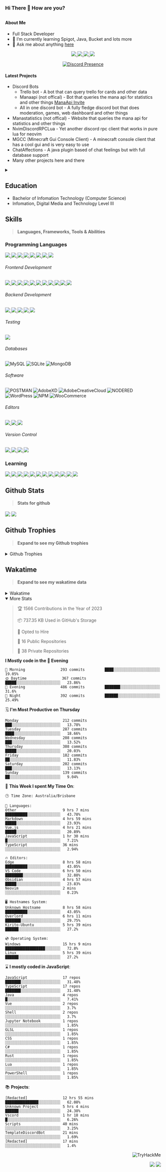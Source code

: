 ### Hi There 👋 How are you?

## <h4>About Me</h4>

- Full Stack Developer
- 🌱 I’m currently learning Spigot, Java, Bucket and lots more
- 💬 Ask me about anything [here](https://github.com/nick22985/nick22985/issues)

<p align="center">
	<a href="https://discordapp.com/users/221602145462386688">
		<img src="https://img.shields.io/badge/Discord-5865F2.svg?&style=for-the-badge&logo=Discord&logoColor=white"/>
	</a>
	<a href="https://www.youtube.com/channel/UChZvyaTJSq0PweGmTpjPjRw">
		<img src="https://img.shields.io/badge/YouTube-FF0000.svg?&style=for-the-badge&logo=YouTube&logoColor=white"/>
	</a>
	<a href="https://twitter.com/nick22985">
		<img src="https://img.shields.io/badge/Twitter-1DA1F2.svg?&style=for-the-badge&logo=Twitter&logoColor=white"/>
	</a>
	<a href="https://www.npmjs.com/~nick22985">
		<img src="https://img.shields.io/badge/npm-CB3837.svg?&style=for-the-badge&logo=NPM&logoColor=white"/>
	</a>
</p>

<p align="center">
	<a href="https://discord.com/users/221602145462386688" target="_blank" rel="nofollow">
		<img src="https://lanyard-profile-readme.vercel.app/api/221602145462386688?hideStatus=true&animated=true&hideDiscrim=true" alt="Discord Presence" align="center">
	</a>
</p>

#### Latest Projects

- Discord Bots
	- Trello bot - A bot that can query trello for cards and other data
	- Manaapi (not offical) - Bot that queries the mana api for statistics and other things [ManaApi Invite](https://discord.com/api/oauth2/authorize?client_id=701852927035310171&permissions=0&scope=bot%20applications.commands)
	- All in one discord bot - A fully fledge discord bot that does moderation, games, web dashboard and other things 
- Manastatistics (not offical) - Website that queries the mana api for statistics and other things
- NvimDiscordRPCLua - Yet another discord rpc client that works in pure lua for neovim 
- MGCC (Minecraft Gui Console Client) - A minecraft console client that has a cool gui and is very easy to use
- ChatAffections - A java plugin based of chat feelings but with full database support
- Many other projects here and there

<details>
	<summary></summary>
<p>Yes the names suck I have yet to come up with some cool names</p>
</details>


<h2>Education</h2>

> #### 
- Bachelor of Infomation Technology (Computer Science)
- Infomation, Digital Media and Technology Level III




<h2>Skills</h2>

> #### Languages, Frameworks, Tools & Abilities

<h3>Programming Languages</h3>
<a href="">
	<img src="https://img.shields.io/badge/JavaScript-323330.svg?&style=flat-square&logo=javascript&logoColor=%23F7DF1E"/>
</a>
<a href="">
	<img src="https://img.shields.io/badge/TYPESCRIPT-%23007ACC.svg?&style=flat-square&logo=typescript&logoColor=white"/>
</a>
<a href="">
	<img src="https://img.shields.io/badge/PYTHON-3776AB.svg?&style=flat-square&logo=python&logoColor=white"/>
</a>
<a href="">
	<img src="https://img.shields.io/badge/C-3776AB.svg?&style=flat-square&logo=C&logoColor=white"/>
</a>
<a href="">
	<img src="https://img.shields.io/badge/C%23-239120.svg?&style=flat-square&logo=C-Sharp&logoColor=white"/>
</a>
<a href="">
	<img src="https://img.shields.io/badge/.Net-512BD4.svg?&style=flat-square&logo=.NET&logoColor=white"/>
</a>
<a href="">
	<img src="https://img.shields.io/badge/JQUERY-0769AD.svg?&style=flat-square&logo=jquery&logoColor=white"/>
</a>	
<a href="">
	<img src="https://img.shields.io/badge/OpenJDK-5585A3?style=flat-square&logo=OpenJDK&logoColor=white"/>
</a>

<h6> Frontend Development </h6>
<a href="">
	<img src="https://img.shields.io/badge/React-61DAFB?style=flat-square&logo=react&logoColor=white"/>
</a>
<a href="">
	<img src="https://img.shields.io/badge/CSS3-%231572B6.svg?&style=flat-square&logo=css3&logoColor=white"/>
</a>
<a href="">
	<img src="https://img.shields.io/badge/HTML5-E34F26.svg?&style=flat-square&logo=html5&logoColor=white"/>
</a>
<a href="">
	<img src="https://img.shields.io/badge/Blazor-512BD4.svg?&style=flat-square&logo=Blazor&logoColor=white"/>
</a>
<a href="">
	<img src="https://img.shields.io/badge/Tailwind-06B6D4.svg?&style=flat-square&logo=tailwindcss&logoColor=white"/>
</a>
<a href="">
	<img src="https://img.shields.io/badge/Vue.js-4FC08D?style=flat-square&logo=Vue.js&logoColor=white"/>
</a>
<a href="">
	<img src="https://img.shields.io/badge/Vuetify-1867C0?style=flat-square&logo=vuetify"/>
</a>
<a href="">
	<img src="https://img.shields.io/badge/Bootstrap-7952B3?style=flat-square&logo=bootstrap&logoColor=white"/>
</a>
<a href="">
	<img src="https://img.shields.io/badge/Nextjs-000000?style=flat-square&logo=next.js&logoColor=white"/>
</a>
<a href="">
	<img src="https://img.shields.io/badge/Electron-47848F?style=flat-square&logo=electron&logoColor=white"/>
</a>
<a href="">
	<img src="https://img.shields.io/badge/Headless UI-47848F?style=flat-square&logo=headlessui&logoColor=white"/>
</a>

<h6> Backend Development </h6>
<a href="">
	<img src="https://img.shields.io/badge/NODEJS-339933.svg?&style=flat-square&logo=node.js&logoColor=white"/>
</a>
<a href="">
	<img src="https://img.shields.io/badge/NGINX-269539.svg?&style=flat-square&logo=nginx&logoColor=white"/>
</a>
<a href="">
	<img src="https://img.shields.io/badge/GRAPHQL-E10098.svg?&style=flat-square&logo=graphql&logoColor=white"/>
</a>
<a href="">
	<img src="https://img.shields.io/badge/express-000000?style=flat-square&logo=express&logoColor=white"/>
</a>
<a href="">
	<img src="https://img.shields.io/badge/NestJs-E0234E?style=flat-square&logo=nestjs&logoColor=white"/>
</a>

<h6>Testing</h6>
<a href="">
	<img src="https://img.shields.io/badge/cypress-17202C?style=flat-square&logo=cypress&logoColor=white"/>
</a>

<h6> Databases </h6>

![MySQL](https://img.shields.io/badge/MySQL-4479A1.svg?&style=flat-square&logo=mysql&logoColor=white)
![SQLite](https://img.shields.io/badge/SQLite-003B57.svg?&style=flat-square&logo=sqlite&logoColor=white)
![MongoDB](https://img.shields.io/badge/MONGODB-47A248.svg?&style=flat-square&logo=mongodb&logoColor=white)

<h6>Software</h6>

![POSTMAN](https://img.shields.io/badge/Postman-FF6C37.svg?&style=flat-square&logo=postman&logoColor=white)
![AdobeXD](https://img.shields.io/badge/Adobe%20XD-FF61F6.svg?&style=flat-square&logo=Adobe-XD&logoColor=black)
![AdobeCreativeCloud](https://img.shields.io/badge/Adobe%20Creative%20Cloud-DA1F26.svg?&style=flat-square&logo=Adobe-Creative-Cloud&logoColor=white)
![NODERED](https://img.shields.io/badge/node%20red-8F0000.svg?&style=flat-square&logo=node-red&logoColor=white)
![WordPress](https://img.shields.io/badge/Wordpress-21759B.svg?&style=flat-square&logo=wordpress&logoColor=white)
![NPM](https://img.shields.io/badge/npm-CB3837.svg?&style=flat-square&logo=npm&logoColor=white)
![WooCommerce](https://img.shields.io/badge/WooCommerce-96588A.svg?&style=flat-square&logo=WooCommerce&logoColor=white)

<h6> Editors </h6>
<a href="">
	<img src="https://img.shields.io/badge/VSCODE-007ACC.svg?&style=flat-square&logo=visual-studio-code"/>
</a>
<a href="">
	<img src="https://img.shields.io/badge/Visual%20Studio-5C2D91.svg?&style=flat-square&logo=visual-studio"/>
</a>
<a href="">
	<img src="https://img.shields.io/badge/INTELLIJ-000000.svg?&style=flat-square&logo=intellij-idea"/>
</a>

<h6>Version Control</h6>
<a href="">
	<img src="https://img.shields.io/badge/GITHUB-%23121011.svg?&style=flat-square&logo=github&logoColor=white"/>
</a>
<a href="">
	<img src="https://img.shields.io/badge/GITLAB-%23181717.svg?&style=flat-square&logo=gitlab&logoColor=white"/>
</a>
<a href="">
	<img src="https://img.shields.io/badge/GIT-%23F05033.svg?&style=flat-square&logo=git&logoColor=white"/>
</a>
<a href="">
	<img src="https://img.shields.io/badge/-BitBucket-darkblue?style=flat-square&logo=bitbucket"/>
</a>

<!-- <br><br><br><br>

![MicrosoftAzure](https://img.shields.io/badge/Microsoft%20Azure-232F7E?style=flat-square&logo=microsoft-azure)
![GoogleCloud](https://img.shields.io/badge/Google%20Cloud-black?style=flat-square&logo=google-cloud)
![DigitalOcean](https://img.shields.io/badge/-Digital%20Ocean-darkblue?style=flat-square&logo=digitalocean)
![Heroku](https://img.shields.io/badge/-Heroku-430098?style=flat-square&logo=heroku)
![RaspberryPi](https://img.shields.io/badge/-Raspberry%20Pi-C51A4A?style=flat-square&logo=Raspberry-Pi)
![LINUX](https://img.shields.io/badge/LINUX-FCC624?style=flat-square-square&logo=linux&logoColor=black) -->


<h3>Learning</h3>
<a href="">
	<img src="https://img.shields.io/badge/GITHUB%20ACTIONS-2088FF.svg?&style=flat-square&logo=github-actions&logoColor=white"/>
</a>	

<a href="">
	<img src="https://img.shields.io/badge/PHP-777BB4.svg?&style=flat-square&logo=php&logoColor=white"/>
</a>		
<a href="">
	<img src="https://img.shields.io/badge/DOCKER-2496ED.svg?&style=flat-square&logo=docker&logoColor=white"/>
</a>		
<a href="">
	<img src="https://img.shields.io/badge/webpack-8DD6F9?style=flat-square&logo=webpack&logoColor=white"/>
</a>
<a href="">
	<img src="https://img.shields.io/badge/redis-DC382D?style=flat-square&logo=redis&logoColor=white"/>
</a>
<a href="">
	<img src="https://img.shields.io/badge/neovim-57A143?style=flat-square&logo=neovim&logoColor=white"/>
</a>
<a href="">
	<img src="https://img.shields.io/badge/Angular-DD0031?style=flat-square&logo=angular&logoColor=white"/>
</a>
<a href="">
	<img src="https://img.shields.io/badge/NGINX-009639?style=flat-square&logo=nginx&logoColor=white"/>
</a>
<a href="">
	<img src="https://img.shields.io/badge/PlanetScale-000000?style=flat-square&logo=planetscale&logoColor=white"/>
</a>
<a href="">
	<img src="https://img.shields.io/badge/PostgreSQL-4169E1?style=flat-square&logo=postgresql&logoColor=white"/>
</a>
<a href="">
	<img src="https://img.shields.io/badge/lua-2C2D72?style=flat-square&logo=lua&logoColor=white"/>
</a>
<a href="">
	<img src="https://img.shields.io/badge/Rust-000000?style=flat-square&logo=rust&logoColor=white"/>
</a>

## Github Stats
> #### Stats for github
<img src="https://github-readme-stats.vercel.app/api?username=nick22985&count_private=true&show_icons=true&theme=github_dark"></img>
<img src="https://streak-stats.demolab.com/?user=Nick22985&theme=dark&hide_border=true"></img>

## Github Trophies
> #### Expand to see my Github trophies 
<details>
  <summary> 
    Github Trophies
  </summary>
  <p>
    <img src="https://github-profile-trophy.vercel.app/?username=nick22985&theme=algolia&column=4">
  </p>
  </details>
  
## Wakatime
> #### Expand to see my wakatime data
<details>
  <summary> 
   Wakatime
  </summary>
  <p>
	<img src="https://wakatime.com/share/@nick22985/e7a14e07-4d82-4eb2-a5eb-1c3cef708fe7.svg" height="400" width="600"></img>
	<img src="https://wakatime.com/share/@nick22985/ed1a7d86-01e3-4cf7-bd62-356413a3e91c.svg" height="400" width="600"></img>
</p>
 </details>

<details open="true">
<summary>More Stats</summary>

<!--START_SECTION:devStats-->
> 🏆 1566 Contributions in the Year of 2023
>
> 📦 737.35 KB Used in GitHub's Storage
>
> 💼 Opted to Hire
>
> 📖 16 Public Repositories
>
> 🔐 38 Private Repositories

**I Mostly code in the 🌆 Evening**
```text
🌅 Morning                293 commits         ████░░░░░░░░░░░░░░░░░░░░░   19.05%
🌞 Daytime                367 commits         █████░░░░░░░░░░░░░░░░░░░░   23.86%
🌆 Evening                486 commits         ███████░░░░░░░░░░░░░░░░░░   31.6%
🌙 Night                  392 commits         ██████░░░░░░░░░░░░░░░░░░░   25.49%
```
🗓️ **I'm Most Productive on Thursday**
```text
Monday                    212 commits         ███░░░░░░░░░░░░░░░░░░░░░░   13.78%
Tuesday                   287 commits         ████░░░░░░░░░░░░░░░░░░░░░   18.66%
Wednesday                 208 commits         ███░░░░░░░░░░░░░░░░░░░░░░   13.52%
Thursday                  308 commits         █████░░░░░░░░░░░░░░░░░░░░   20.03%
Friday                    182 commits         ██░░░░░░░░░░░░░░░░░░░░░░░   11.83%
Saturday                  202 commits         ███░░░░░░░░░░░░░░░░░░░░░░   13.13%
Sunday                    139 commits         ██░░░░░░░░░░░░░░░░░░░░░░░   9.04%
```
🚀 **This Week I spent My Time On**:
```text
🕒 Time Zone: Australia/Brisbane

💬 Languages:
Other                     9 hrs 7 mins        ██████████░░░░░░░░░░░░░░░   43.78%
Markdown                  4 hrs 59 mins       █████░░░░░░░░░░░░░░░░░░░░   23.93%
Vue.js                    4 hrs 21 mins       █████░░░░░░░░░░░░░░░░░░░░   20.89%
JavaScript                1 hr 30 mins        █░░░░░░░░░░░░░░░░░░░░░░░░   7.21%
TypeScript                36 mins             ░░░░░░░░░░░░░░░░░░░░░░░░░   2.94%

🔥 Editors:
Edge                      8 hrs 58 mins       ██████████░░░░░░░░░░░░░░░   43.05%
VS Code                   6 hrs 50 mins       ████████░░░░░░░░░░░░░░░░░   32.88%
Obsidian                  4 hrs 57 mins       █████░░░░░░░░░░░░░░░░░░░░   23.83%
Neovim                    2 mins              ░░░░░░░░░░░░░░░░░░░░░░░░░   0.23%

🖥️ Hostnames System:
Unknown Hostname          8 hrs 58 mins       ██████████░░░░░░░░░░░░░░░   43.05%
Overlord                  6 hrs 11 mins       ███████░░░░░░░░░░░░░░░░░░   29.75%
Kirito-Ubuntu             5 hrs 39 mins       ██████░░░░░░░░░░░░░░░░░░░   27.2%

💿 Operating System:
Windows                   15 hrs 9 mins       ██████████████████░░░░░░░   72.8%
Linux                     5 hrs 39 mins       ██████░░░░░░░░░░░░░░░░░░░   27.2%
```
⌛ **I mostly coded in JavaScript**:
```text
JavaScript                17 repos            ███████░░░░░░░░░░░░░░░░░░   31.48%
TypeScript                17 repos            ███████░░░░░░░░░░░░░░░░░░   31.48%
Java                      4 repos             █░░░░░░░░░░░░░░░░░░░░░░░░   7.41%
Vue                       2 repos             ░░░░░░░░░░░░░░░░░░░░░░░░░   3.7%
Shell                     2 repos             ░░░░░░░░░░░░░░░░░░░░░░░░░   3.7%
Jupyter Notebook          1 repos             ░░░░░░░░░░░░░░░░░░░░░░░░░   1.85%
GLSL                      1 repos             ░░░░░░░░░░░░░░░░░░░░░░░░░   1.85%
CSS                       1 repos             ░░░░░░░░░░░░░░░░░░░░░░░░░   1.85%
C#                        1 repos             ░░░░░░░░░░░░░░░░░░░░░░░░░   1.85%
Rust                      1 repos             ░░░░░░░░░░░░░░░░░░░░░░░░░   1.85%
Lua                       1 repos             ░░░░░░░░░░░░░░░░░░░░░░░░░   1.85%
PowerShell                1 repos             ░░░░░░░░░░░░░░░░░░░░░░░░░   1.85%
```
📚 **Projects**:
```text
[Redacted]                12 hrs 55 mins      ███████████████░░░░░░░░░░   62.08%
Unknown Project           5 hrs 4 mins        ██████░░░░░░░░░░░░░░░░░░░   24.38%
Vscord                    1 hr 18 mins        █░░░░░░░░░░░░░░░░░░░░░░░░   6.26%
Scripts                   40 mins             ░░░░░░░░░░░░░░░░░░░░░░░░░   3.25%
TemplateDiscordBot        21 mins             ░░░░░░░░░░░░░░░░░░░░░░░░░   1.69%
[Redacted]                17 mins             ░░░░░░░░░░░░░░░░░░░░░░░░░   1.4%
```
<!--END_SECTION:devStats-->
</details>
<p align="right">
    <img src="https://tryhackme-badges.s3.amazonaws.com/nick22985.png" alt="TryHackMe">
</p>
<p align="right">
    <img src="https://www.codewars.com/users/nick22985/badges/micro"/>
    <img src="https://wakatime.com/badge/user/06ef56ec-e763-432c-a1cc-83e10de5b5a3.svg"/>
</p>
